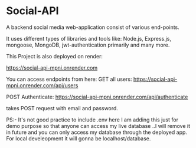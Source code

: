# Social-API
A backend social media web-application consist of various end-points.


It uses different types of libraries and tools like: Node.js, Express.js, mongoose, MongoDB, jwt-authentication primarily and many more.

This Project is also deployed on render:

https://social-api-mpni.onrender.com


You can access endpoints from here:
GET all users: https://social-api-mpni.onrender.com/api/users

POST Authenticate: https://social-api-mpni.onrender.com/api/authenticate

takes POST request with email and password.

PS:- It's not good practice to include .env here I am adding this just for demo purpose so that anyone can access my live database ..I will remove it in future and you can only access my database through the deployed app.
For local develeopment it will gonna be localhost/database.